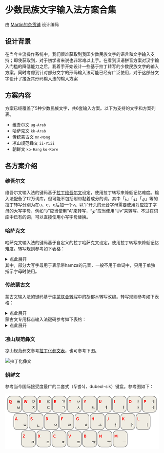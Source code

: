 # 少数民族文字输入法方案合集

由 [Martin的杂货铺](https://github.com/martinSCS) 设计编码

## 设计背景

在当今主流操作系统中，我们很难获取到我国少数民族文字的语言和文字输入支持；即使获取到，对于初学者来说也非常难以上手。在看到汉语拼音方案对汉字输入门槛的降低能力之后，我着手开始设计一些基于拉丁转写的少数民族文字的输入方案。同时考虑到针对部分文字的形码输入法可能已经有广泛使用，对于这部分文字设计了接近其形码输入法的输入方案

## 方案内容

方案已经覆盖了5种少数民族文字，共6套输入方案。以下为支持的文字和方案列表。

- 维吾尔文&#9;`ug-Arab`
- 哈萨克文&#9;`kk-Arab`
- 传统蒙古文&#9;`mn-Mong`
- 凉山规范彝文&#9;`ii-Yiii`
- 朝鲜文&#9;`ko-Hang` `ko-Kore`

## 各方案介绍

### 维吾尔文

维吾尔文输入法的键码基于[拉丁维吾尔文](https://zh.wikipedia.org/wiki/%E6%8B%89%E4%B8%81%E7%BB%B4%E6%96%87)设定，使用拉丁转写来降低记忆难度。输入法配备了12万词库，但可能不包括附带黏着成分的词。其中「<span style="direction: ltr; unicode-bidi: embed">ۈ</span>」「<span style="direction: ltr; unicode-bidi: embed">ې」「ۆ</span>」等的拉丁转写分别为在u、e、o后加一个v。以“<span style="direction: ltr; unicode-bidi: embed">ئ&zwj;</span>”开头的元音字母需要使用对应拉丁字母的大写字母，例如“<span style="direction: ltr; unicode-bidi: embed">ئا</span>”应当使用“A”来转写，“<span style="direction: ltr; unicode-bidi: embed">ئۈ</span>”应当使用“Uv”来转写。不过在词库中已有的词，可以直接使用小写字母替换。

### 哈萨克文

哈萨克文输入法的键码基于自定义的拉丁哈萨克文设定，使用拉丁转写来降低记忆难度。转写规则参考如下表格：

<details>
    <summary>点此展开</summary>
    <table>
        <thead>
            <tr><td>字母</td><td>转写</td></tr>
        </thead>
        <tbody>
            <tr><td>ا</td><td>a</td></tr>
            <tr><td>ٵ</td><td>A</td></tr>
            <tr><td>ب</td><td>b</td></tr>
            <tr><td>ۆ</td><td>v</td></tr>
            <tr><td>گ</td><td>g</td></tr>
            <tr><td>ع</td><td>gh</td></tr>
            <tr><td>د</td><td>d</td></tr>
            <tr><td>ە</td><td>e</td></tr>
            <tr><td>ج</td><td>j</td></tr>
            <tr><td>ز</td><td>z</td></tr>
            <tr><td>ٸ</td><td>I</td></tr>
            <tr><td>ي</td><td>y</td></tr>
            <tr><td>ك</td><td>k</td></tr>
            <tr><td>ق</td><td>q</td></tr>
            <tr><td>ل</td><td>l</td></tr>
            <tr><td>م</td><td>m</td></tr>
            <tr><td>ن</td><td>n</td></tr>
            <tr><td>ڭ</td><td>ng</td></tr>
            <tr><td>و</td><td>o</td></tr>
            <tr><td>ٶ</td><td>O</td></tr>
            <tr><td>پ</td><td>p</td></tr>
            <tr><td>ر</td><td>r</td></tr>
            <tr><td>س</td><td>s</td></tr>
            <tr><td>ت</td><td>t</td></tr>
            <tr><td>ۋ</td><td>w</td></tr>
            <tr><td>ۇ</td><td>u</td></tr>
            <tr><td>ٷ</td><td>U</td></tr>
            <tr><td>ف</td><td>f</td></tr>
            <tr><td>ح</td><td>x</td></tr>
            <tr><td>ھ</td><td>h</td></tr>
            <tr><td>چ</td><td>ch</td></tr>
            <tr><td>ش</td><td>sh</td></tr>
            <tr><td>ى</td><td>i</td></tr>
            <tr><td>ء</td><td>'</td></tr>
        </tbody>
    </table>
</details>
其中，部分大写字母用于表示带hamza的元音，一般不用于单词中，只用于单独指示字母时使用。

### 传统蒙古文

蒙古文输入法的键码基于[中蒙联合转写](https://zh.wikipedia.org/wiki/%E4%B8%AD%E8%92%99%E8%81%94%E5%90%88%E8%BD%AC%E5%86%99)中的胡都木转写改编。转写规则参考如下表格：

<details>
    <summary>点此展开</summary>
    <table>
        <thead>
            <tr><td>字母</td><td>转写</td></tr>
        </thead>
        <tbody>
            <tr><td style="writing-mode: vertical-lr; font-size: 2em">᠐</td><td>/0</td></tr>
            <tr><td style="writing-mode: vertical-lr; font-size: 2em">᠑</td><td>/1</td></tr>
            <tr><td style="writing-mode: vertical-lr; font-size: 2em">᠒</td><td>/2</td></tr>
            <tr><td style="writing-mode: vertical-lr; font-size: 2em">᠓</td><td>/3</td></tr>
            <tr><td style="writing-mode: vertical-lr; font-size: 2em">᠔</td><td>/4</td></tr>
            <tr><td style="writing-mode: vertical-lr; font-size: 2em">᠕</td><td>/5</td></tr>
            <tr><td style="writing-mode: vertical-lr; font-size: 2em">᠖</td><td>/6</td></tr>
            <tr><td style="writing-mode: vertical-lr; font-size: 2em">᠗</td><td>/7</td></tr>
            <tr><td style="writing-mode: vertical-lr; font-size: 2em">᠘</td><td>/8</td></tr>
            <tr><td style="writing-mode: vertical-lr; font-size: 2em">᠙</td><td>/9</td></tr>
            <tr><td style="writing-mode: vertical-lr; font-size: 2em">ᠠ</td><td>a</td></tr>
            <tr><td style="writing-mode: vertical-lr; font-size: 2em">ᠡ</td><td>e</td></tr>
            <tr><td style="writing-mode: vertical-lr; font-size: 2em">ᠢ</td><td>i</td></tr>
            <tr><td style="writing-mode: vertical-lr; font-size: 2em">ᠣ</td><td>o</td></tr>
            <tr><td style="writing-mode: vertical-lr; font-size: 2em">ᠤ</td><td>u</td></tr>
            <tr><td style="writing-mode: vertical-lr; font-size: 2em">ᠥ</td><td>O</td></tr>
            <tr><td style="writing-mode: vertical-lr; font-size: 2em">ᠦ</td><td>U</td></tr>
            <tr><td style="writing-mode: vertical-lr; font-size: 2em">ᠧ</td><td>E</td></tr>
            <tr><td style="writing-mode: vertical-lr; font-size: 2em">ᠨ</td><td>n</td></tr>
            <tr><td style="writing-mode: vertical-lr; font-size: 2em">ᠩ</td><td>ng</td></tr>
            <tr><td style="writing-mode: vertical-lr; font-size: 2em">ᠪ</td><td>b</td></tr>
            <tr><td style="writing-mode: vertical-lr; font-size: 2em">ᠫ</td><td>p</td></tr>
            <tr><td style="writing-mode: vertical-lr; font-size: 2em">ᠬ</td><td>x</td></tr>
            <tr><td style="writing-mode: vertical-lr; font-size: 2em">ᠭ</td><td>g</td></tr>
            <tr><td style="writing-mode: vertical-lr; font-size: 2em">ᠮ</td><td>m</td></tr>
            <tr><td style="writing-mode: vertical-lr; font-size: 2em">ᠯ</td><td>l</td></tr>
            <tr><td style="writing-mode: vertical-lr; font-size: 2em">ᠰ</td><td>s</td></tr>
            <tr><td style="writing-mode: vertical-lr; font-size: 2em">ᠱ</td><td>sh</td></tr>
            <tr><td style="writing-mode: vertical-lr; font-size: 2em">ᠲ</td><td>t</td></tr>
            <tr><td style="writing-mode: vertical-lr; font-size: 2em">ᠳ</td><td>d</td></tr>
            <tr><td style="writing-mode: vertical-lr; font-size: 2em">ᠴ</td><td>ch</td></tr>
            <tr><td style="writing-mode: vertical-lr; font-size: 2em">ᠵ</td><td>j</td></tr>
            <tr><td style="writing-mode: vertical-lr; font-size: 2em">ᠶ</td><td>y</td></tr>
            <tr><td style="writing-mode: vertical-lr; font-size: 2em">ᠷ</td><td>r</td></tr>
            <tr><td style="writing-mode: vertical-lr; font-size: 2em">ᠸ</td><td>w</td></tr>
            <tr><td style="writing-mode: vertical-lr; font-size: 2em">ᠸ</td><td>v</td></tr>
            <tr><td style="writing-mode: vertical-lr; font-size: 2em">ᠹ</td><td>f</td></tr>
            <tr><td style="writing-mode: vertical-lr; font-size: 2em">ᠺ</td><td>G</td></tr>
            <tr><td style="writing-mode: vertical-lr; font-size: 2em">ᠻ</td><td>k</td></tr>
            <tr><td style="writing-mode: vertical-lr; font-size: 2em">ᠼ</td><td>c</td></tr>
            <tr><td style="writing-mode: vertical-lr; font-size: 2em">ᠽ</td><td>z</td></tr>
            <tr><td style="writing-mode: vertical-lr; font-size: 2em">ᠾ</td><td>h</td></tr>
            <tr><td style="writing-mode: vertical-lr; font-size: 2em">ᠿ</td><td>zh</td></tr>
            <tr><td style="writing-mode: vertical-lr; font-size: 2em">ᡀ</td><td>lh</td></tr>
            <tr><td style="writing-mode: vertical-lr; font-size: 2em">ᡁ</td><td>Zh</td></tr>
            <tr><td style="writing-mode: vertical-lr; font-size: 2em">ᡂ</td><td>Ch</td></tr>
            <tr><td style="writing-mode: vertical-lr; font-size: 2em">ᡛ</td><td>N</td></tr>
            <tr><td style="writing-mode: vertical-lr; font-size: 2em">ᢀ</td><td>//m</td></tr>
            <tr><td style="writing-mode: vertical-lr; font-size: 2em">ᢁ</td><td>//h</td></tr>
            <tr><td style="writing-mode: vertical-lr; font-size: 2em">ᢂ</td><td>//A</td></tr>
            <tr><td style="writing-mode: vertical-lr; font-size: 2em">ᢃ</td><td>//O</td></tr>
            <tr><td style="writing-mode: vertical-lr; font-size: 2em">ᢄ</td><td>//OO</td></tr>
            <tr><td style="writing-mode: vertical-lr; font-size: 2em">ᢅ</td><td>//'</td></tr>
            <tr><td style="writing-mode: vertical-lr; font-size: 2em">ᢆ</td><td>//:'</td></tr>
            <tr><td style="writing-mode: vertical-lr; font-size: 2em">ᢇ</td><td>//a</td></tr>
            <tr><td style="writing-mode: vertical-lr; font-size: 2em">ᢈ</td><td>//i</td></tr>
            <tr><td style="writing-mode: vertical-lr; font-size: 2em">ᢉ</td><td>//k</td></tr>
            <tr><td style="writing-mode: vertical-lr; font-size: 2em">ᢊ</td><td>//ng</td></tr>
            <tr><td style="writing-mode: vertical-lr; font-size: 2em">ᢋ</td><td>//c</td></tr>
            <tr><td style="writing-mode: vertical-lr; font-size: 2em">ᢌ</td><td>//tt</td></tr>
            <tr><td style="writing-mode: vertical-lr; font-size: 2em">ᢍ</td><td>//tth</td></tr>
            <tr><td style="writing-mode: vertical-lr; font-size: 2em">ᢎ</td><td>//dd</td></tr>
            <tr><td style="writing-mode: vertical-lr; font-size: 2em">ᢏ</td><td>//nn</td></tr>
            <tr><td style="writing-mode: vertical-lr; font-size: 2em">ᢐ</td><td>//t</td></tr>
            <tr><td style="writing-mode: vertical-lr; font-size: 2em">ᢑ</td><td>//d</td></tr>
            <tr><td style="writing-mode: vertical-lr; font-size: 2em">ᢒ</td><td>//p</td></tr>
            <tr><td style="writing-mode: vertical-lr; font-size: 2em">ᢓ</td><td>//ph</td></tr>
            <tr><td style="writing-mode: vertical-lr; font-size: 2em">ᢔ</td><td>//ss</td></tr>
            <tr><td style="writing-mode: vertical-lr; font-size: 2em">ᢕ</td><td>//zh</td></tr>
            <tr><td style="writing-mode: vertical-lr; font-size: 2em">ᢖ</td><td>//zh</td></tr>
            <tr><td style="writing-mode: vertical-lr; font-size: 2em">ᢗ</td><td>//ah</td></tr>
            <tr><td style="writing-mode: vertical-lr; font-size: 2em">ᢦ</td><td>//u</td></tr>
            <tr><td style="writing-mode: vertical-lr; font-size: 2em">ᢧ</td><td>//y</td></tr>
        </tbody>
    </table>
</details>
蒙古文专用标点输入法键码参考如下表格：

<details>
    <summary>点此展开</summary>
    <table>
        <thead>
            <tr><td>输入码</td><td>可选标点</td></tr>
        </thead>
        <tbody>
            <tr><td rowspan="2">&amp;</td><td style="writing-mode: vertical-lr; font-size: 1.3em; text-align: center;">᠀</td></tr>
            <tr><td style="font-size: 1.3em; text-align: center;">&amp;</td></tr>
            <tr><td rowspan="3">^</td><td style="writing-mode: vertical-lr; font-size: 1.3em; text-align: center;">᠁</td></tr>
            <tr><td style="text-align: center;">零宽非连接符[ZWNJ]</td></tr>
            <tr><td style="font-size: 1.3em; text-align: center;">^</td></tr>
            <tr><td rowspan="2">,</td><td style="writing-mode: vertical-lr; font-size: 1.3em; text-align: center;">᠂</td></tr>
            <tr><td style="font-size: 1.3em; text-align: center;">,</td></tr>
            <tr><td rowspan="2">.</td><td style="writing-mode: vertical-lr; font-size: 1.3em; text-align: center;">᠃</td></tr>
            <tr><td style="font-size: 1.3em; text-align: center;">.</td></tr>
            <tr><td rowspan="2">:</td><td style="writing-mode: vertical-lr; font-size: 1.3em; text-align: center;">᠄</td></tr>
            <tr><td style="font-size: 1.3em; text-align: center;">:</td></tr>
            <tr><td rowspan="2">#</td><td style="writing-mode: vertical-lr; font-size: 1.3em; text-align: center;">᠅</td></tr>
            <tr><td style="font-size: 1.3em; text-align: center;">#</td></tr>
            <tr><td rowspan="3">-</td><td style="writing-mode: vertical-lr; font-size: 1.3em; text-align: center;">᠊</td></tr>
            <tr><td style="text-align: center;">窄不间断空格[NNBSP]</td></tr>
            <tr><td style="font-size: 1.3em; text-align: center;">-</td></tr>
            <tr><td rowspan="5">'</td><td style="text-align: center;">蒙古文自由变体选择符1[FVS1]</td></tr>
            <tr><td style="text-align: center;">蒙古文自由变体选择符2[FVS2]</td></tr>
            <tr><td style="text-align: center;">蒙古文自由变体选择符3[FVS3]</td></tr>
            <tr><td style="text-align: center;">蒙古文自由变体选择符4[FVS4]</td></tr>
            <tr><td style="font-size: 1.3em; text-align: center;">'</td></tr>
            <tr><td rowspan="2">`</td><td style="text-align: center;">蒙古文元音分隔符[MVS]</td></tr>
            <tr><td style="font-size: 1.3em; text-align: center;">`</td></tr>
            <tr><td rowspan="2">_</td><td style="writing-mode: vertical-lr; font-size: 1.3em; text-align: center;">&#x18a9;</td></tr>
            <tr><td style="font-size: 1.3em; text-align: center;">_</td></tr>
            <tr><td rowspan="2">*</td><td style="text-align: center;">零宽连接符[ZWJ]</td></tr>
            <tr><td style="font-size: 1.3em; text-align: center;">*</td></tr>
        </tbody>
    </table>
</details>

### 凉山规范彝文

凉山规范彝文参考[拉丁化彝文表](https://zh.wikipedia.org/wiki/%E5%BD%9D%E6%96%87#涼山規範彝文)，也可参考下图。

![拉丁化彝文](src/Yi_Syllabary_Chart.svg)

### 朝鲜文

参考当今国际接受度最广的二套式（두벌식，dubeol-sik）键盘。参考图如下：

![dubeol-sik](src/dubeol-sik_layout.svg)
